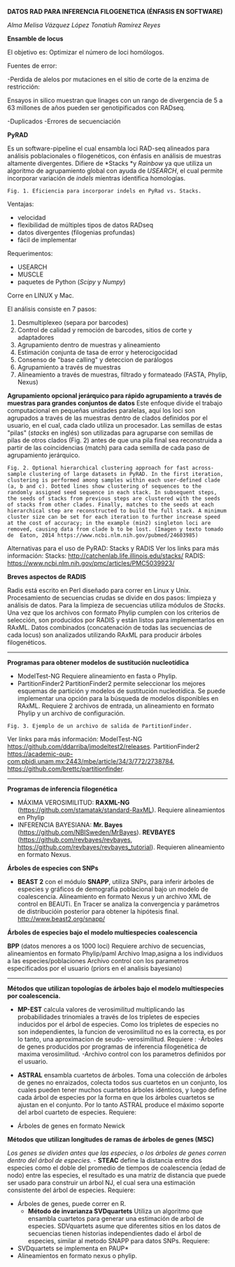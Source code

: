 **DATOS RAD PARA INFERENCIA FILOGENETICA (ÉNFASIS EN SOFTWARE)**

*Alma Melisa Vázquez López*
*Tonatiuh Ramírez Reyes*



**Ensamble de locus**

El objetivo es: Optimizar el número de loci homólogos.

Fuentes de error:

-Perdida de alelos por mutaciones en el sitio de corte de la enzima de restricción:

Ensayos in silico muestran que linages con un rango de divergencia de 5 a 63 millones de años pueden ser genotipificados con RADseq.

-Duplicados
-Errores de secuenciación

**PyRAD**

Es un software-pipeline el cual ensambla loci RAD-seq alineados para análisis poblacionales o filogenéticos, con énfasis en análisis de muestras altamente divergentes.
Difiere de *Stacks *y *Rainbow* ya que utiliza un algoritmo de agrupamiento global con ayuda de *USEARCH*, el cual permite incorporar variación  de *indels* mientras identifica homologías.
 
 
 
 
 
 
    Fig. 1. Eficiencia para incorporar indels en PyRad vs. Stacks. 

 
 
Ventajas:
- velocidad
- flexibilidad de múltiples tipos de datos RADseq
- datos divergentes (filogenias profundas)
- fácil de implementar 

Requerimentos:
- USEARCH 
- MUSCLE
- paquetes de Python (*Scipy* y *Numpy*)

Corre en LINUX y Mac.

El análisis consiste en 7 pasos:

1) Desmultiplexeo (separa por barcodes)
2) Control de calidad y remoción de barcodes, sitios de corte y adaptadores
3) Agrupamiento dentro de muestras y alineamiento
4) Estimación conjunta de tasa de error y heterocigocidad
5) Consenso de "base calling" y deteccion de parálogos 
6) Agrupamiento a través de muestras
7) Alineamiento a través de muestras, filtrado y formateado (FASTA, Phylip, Nexus)

**Agrupamiento opcional jerárquico para rápido agrupamiento a través de muestras para grandes conjuntos de datos**
 Este enfoque divide el trabajo computacional en pequeñas unidades paralelas, aquí los loci son agrupados a través de las muestras dentro de clados definidos por el usuario, en el cual, cada clado utiliza un procesador.
Las semillas de estas "pilas" (*stacks* en inglés) son utilizadas para agruparse con semillas de pilas de otros clados (Fig. 2) antes de que una pila final sea reconstruida a partir de las coincidencias (match) para cada semilla de cada paso de agrupamiento jerárquico.


 
    Fig. 2. Optional hierarchical clustering approach for fast across-sample clustering of large datasets in PyRAD. In the first iteration, clustering is performed among samples within each user-defined clade (a, b and c). Dotted lines show clustering of sequences to the randomly assigned seed sequence in each stack. In subsequent steps, the seeds of stacks from previous steps are clustered with the seeds of stacks from other clades. Finally, matches to the seeds at each hierarchical step are reconstructed to build the full stack. A minimum cluster size can be set for each iteration to further increase speed at the cost of accuracy; in the example (min2) singleton loci are removed, causing data from clade b to be lost. (Imagen y texto tomado de  Eaton, 2014 https://www.ncbi.nlm.nih.gov/pubmed/24603985) 



    
Alternativas para el uso de PyRAD: Stacks y RADIS 
Ver los links para más información: 
Stacks: http://catchenlab.life.illinois.edu/stacks/ 
RADIS: https://www.ncbi.nlm.nih.gov/pmc/articles/PMC5039923/

**Breves aspectos de RADIS**

Radis está escrito en Perl diseñado para correr en Linux y Unix.
Procesamiento de secuencias crudas se divide en dos pasos: limpieza y análisis de datos.
Para la limpieza de secuencias utiliza módulos de *Stacks*.
Una vez que los archivos con formato Phylip cumplen con los criterios de selección, son producidos por RADIS y están listos para implementarlos en RAxML. 
Datos combinados (concatenación de todas las secuencias de cada locus) son analizados utilizando RAxML para producir árboles filogenéticos.

****

**Programas para obtener modelos de sustitución nucleotídica**

- ModelTest-NG
Requiere alineamiento en fasta o Phylip.
- PartitionFinder2
PartitionFinder2 permite seleccionar los mejores esquemas de partición y modelos de sustitución nucleotídica.
Se puede implementar una opción para la búsqueda de modelos disponibles en RAxML. 
Requiere 2 archivos de entrada, un alineamiento en formato Phylip y un archivo de configuración.

 
 
 
>
    Fig. 3. Ejemplo de un archivo de salida de PartitionFinder.

 
 

Ver links para más información:
ModelTest-NG https://github.com/ddarriba/jmodeltest2/releases.
PartitionFinder2 https://academic-oup-com.pbidi.unam.mx:2443/mbe/article/34/3/772/2738784, https://github.com/brettc/partitionfinder. 

****
**Programas de inferencia filogenética**

- MÁXIMA VEROSIMILITUD: 
**RAXML-NG** (https://github.com/stamatak/standard-RaxML).
Requiere alineamientos en Phylip
- INFERENCIA BAYESIANA: 
**Mr. Bayes** (https://github.com/NBISweden/MrBayes).
**REVBAYES** (https://github.com/revbayes/revbayes, https://github.com/revbayes/revbayes_tutorial).
Requieren alineamiento en formato Nexus.

**Árboles de especies con SNPs**

- **BEAST 2** con el módulo **SNAPP**, utiliza SNPs, para inferir árboles de especies y gráficos de demografía poblacional bajo un modelo de coalescencia. 
Alineamiento en formato Nexus y un archivo XML de control en BEAUTi.
En Tracer se analiza la convergencia y parámetros de distribucióin posterior para obtener la hipótesis final. 
http://www.beast2.org/snapp/

**Árboles de especies bajo el modelo multiespecies coalescencia**

**BPP** (datos menores a os 1000 loci)
Requiere archivo de secuencias, alineamientos en formato Phylip/paml
Archivo Imap,asigna a los individuos a las especies/poblaciones
Archivo control con los parametros especificados por el usuario (priors en el analisis bayesiano)

****
 **Métodos que utilizan topologías de árboles bajo el modelo multiespecies por coalescencia.**
     
   - **MP-EST** calcula valores de verosimilitud multiplicando las probabilidades trinomiales a través de los tripletes de especies inducidos por el árbol de especies. Como los tripletes de especies no son independientes, la funcion de verosimilitud no es la correcta, es por lo tanto, una aproximacion de seudo- verosimilitud.
    Requiere :
   -Árboles de genes producidos por programas de inferencia filogenética de maxima verosimilitud.
  -Archivo control con los parametros definidos por el usuario.
   
 - **ASTRAL** ensambla cuartetos de árboles. Toma una colección de árboles de genes no enraizados, colecta todos sus cuartetos en un conjunto, los cuales pueden tener muchos cuartetos árboles idénticos, y luego define cada árbol de especies por la forma en que los árboles cuartetos se ajustan en el conjunto. Por lo tanto ASTRAL produce el máximo soporte del arbol cuarteto de especies.
  Requiere:
  - Árboles de genes en formato Newick  

  **Métodos que utilizan longitudes de ramas de árboles de genes (MSC)**
       
   *Los genes se dividen antes que las especies, o los árboles de genes corren dentro del árbol de especies.*
    - **STEAC** define la distancia entre dos especies como el doble del promedio de tiempos de coalescencia (edad de nodo) entre las especies, el resultado es una matriz de distancia que puede ser usado para construir un árbol NJ, el cual sera una estimación consistente del árbol de especies. 
  Requiere:
  - Árboles de genes, puede correr en R.     
    - **Método de invarianza SVDquartets**
    Utiliza un algoritmo que ensambla cuartetos para generar una estimación de arbol de especies. SDVquartets asume que diferentes sitios en los datos de secuencias tienen historias independientes dado el árbol de especies, similar  al metodo SNAPP para datos SNPs.
  Requiere:
  - SVDquartets se implementa en PAUP*
  - Alineamientos en formato nexus o phylip.